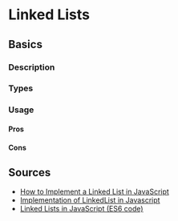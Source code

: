 # Linked Lists

## Basics

### Description

### Types

### Usage

#### Pros

#### Cons

## Sources

- [How to Implement a Linked List in JavaScript](https://www.freecodecamp.org/news/implementing-a-linked-list-in-javascript/)
- [Implementation of LinkedList in Javascript](https://www.geeksforgeeks.org/implementation-linkedlist-javascript/)
- [Linked Lists in JavaScript (ES6 code)](https://codeburst.io/linked-lists-in-javascript-es6-code-part-1-6dd349c3dcc3)
